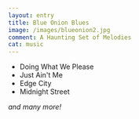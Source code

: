 ```yaml
---
layout: entry
title: Blue Onion Blues
image: /images/blueonion2.jpg
comment: A Haunting Set of Melodies
cat: music
---
```

* Doing What We Please
* Just Ain't Me
* Edge City
* Midnight Street

_and many more!_
